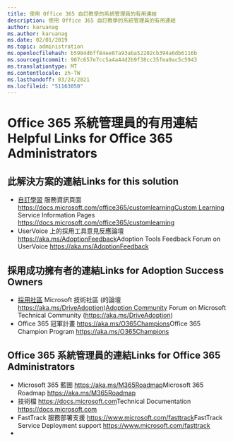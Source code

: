 ```yaml
---
title: 使用 Office 365 自訂教學的系統管理員的有用連結
description: 使用 Office 365 自訂教學的系統管理員的有用連結
author: karuanag
ms.author: karuanag
ms.date: 02/01/2019
ms.topic: administration
ms.openlocfilehash: b5984d6ff84ee07a93aba52202cb394a6db6116b
ms.sourcegitcommit: 907c657e7cc5a4a44d2b9f38cc35fea9ac5c5943
ms.translationtype: MT
ms.contentlocale: zh-TW
ms.lasthandoff: 03/24/2021
ms.locfileid: "51163050"
---
```

# <a name="helpful-links-for-office-365-administrators"></a><span data-ttu-id="b83ee-103">Office 365 系統管理員的有用連結</span><span class="sxs-lookup"><span data-stu-id="b83ee-103">Helpful Links for Office 365 Administrators</span></span>

## <a name="links-for-this-solution"></a><span data-ttu-id="b83ee-104">此解決方案的連結</span><span class="sxs-lookup"><span data-stu-id="b83ee-104">Links for this solution</span></span>

- <span data-ttu-id="b83ee-105">[自訂學習](/office365/customlearning) 服務資訊頁面 https://docs.microsoft.com/office365/customlearning</span><span class="sxs-lookup"><span data-stu-id="b83ee-105">[Custom Learning](/office365/customlearning) Service Information Pages https://docs.microsoft.com/office365/customlearning</span></span>
- <span data-ttu-id="b83ee-106">UserVoice 上的採用工具意見反應論壇 https://aka.ms/AdoptionFeedback</span><span class="sxs-lookup"><span data-stu-id="b83ee-106">Adoption Tools Feedback Forum on UserVoice https://aka.ms/AdoptionFeedback</span></span> 

## <a name="links-for-adoption-success-owners"></a><span data-ttu-id="b83ee-107">採用成功擁有者的連結</span><span class="sxs-lookup"><span data-stu-id="b83ee-107">Links for Adoption Success Owners</span></span>
- <span data-ttu-id="b83ee-108">[採用社區](https://aka.ms/DriveAdoption) Microsoft 技術社區 (的論壇 https://aka.ms/DriveAdoption)</span><span class="sxs-lookup"><span data-stu-id="b83ee-108">[Adoption Community](https://aka.ms/DriveAdoption) Forum on Microsoft Technical Community (https://aka.ms/DriveAdoption)</span></span>
- <span data-ttu-id="b83ee-109">Office 365 冠軍計畫 https://aka.ms/O365Champions</span><span class="sxs-lookup"><span data-stu-id="b83ee-109">Office 365 Champion Program https://aka.ms/O365Champions</span></span> 

## <a name="links-for-office-365-administrators"></a><span data-ttu-id="b83ee-110">Office 365 系統管理員的連結</span><span class="sxs-lookup"><span data-stu-id="b83ee-110">Links for Office 365 Administrators</span></span>
- <span data-ttu-id="b83ee-111">Microsoft 365 藍圖 https://aka.ms/M365Roadmap</span><span class="sxs-lookup"><span data-stu-id="b83ee-111">Microsoft 365 Roadmap https://aka.ms/M365Roadmap</span></span>
- <span data-ttu-id="b83ee-112">技術檔 https://docs.microsoft.com</span><span class="sxs-lookup"><span data-stu-id="b83ee-112">Technical Documentation https://docs.microsoft.com</span></span>
- <span data-ttu-id="b83ee-113">FastTrack 服務部署支援 https://www.microsoft.com/fasttrack</span><span class="sxs-lookup"><span data-stu-id="b83ee-113">FastTrack Service Deployment support https://www.microsoft.com/fasttrack</span></span>
-